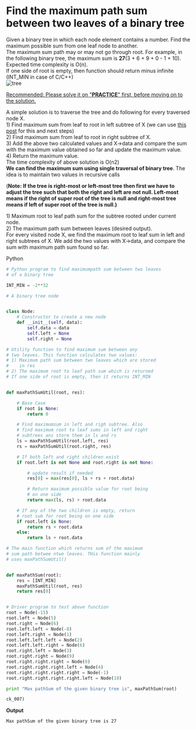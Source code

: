 # Find the maximum path sum between two leaves of a binary tree



Given a binary tree in which each node element contains a number. Find the maximum possible sum from one leaf node to another.   
The maximum sum path may or may not go through root. For example, in the following binary tree, the maximum sum is **27**\(3 + 6 + 9 + 0 - 1 + 10\). Expected time complexity is O\(n\).  
If one side of root is empty, then function should return minus infinite \(INT\_MIN in case of C/C++\)  
 ![tree](https://media.geeksforgeeks.org/wp-content/cdn-uploads/tree.png)

  
 [Recommended: Please solve it on "**PRACTICE**" first, before moving on to the solution.](https://practice.geeksforgeeks.org/problems/maximum-path-sum/1)

  
A simple solution is to traverse the tree and do following for every traversed node X.   
1\) Find maximum sum from leaf to root in left subtree of X \(we can use [this post](https://www.cdn.geeksforgeeks.org/find-the-maximum-sum-path-in-a-binary-tree/) for this and next steps\)   
2\) Find maximum sum from leaf to root in right subtree of X.   
3\) Add the above two calculated values and X-&gt;data and compare the sum with the maximum value obtained so far and update the maximum value.   
4\) Return the maximum value.  
The time complexity of above solution is O\(n2\)  
**We can find the maximum sum using single traversal of binary tree**. The idea is to maintain two values in recursive calls

\(**Note: If the tree is right-most or left-most tree then first we have to adjust the tree such that both the right and left are not null. Left-most means if the right of super root of the tree is null and right-most tree means if left of  super root of the tree is null.\)** 

  
1\) Maximum root to leaf path sum for the subtree rooted under current node.   
2\) The maximum path sum between leaves \(desired output\).  
For every visited node X, we find the maximum root to leaf sum in left and right subtrees of X. We add the two values with X-&gt;data, and compare the sum with maximum path sum found so far.



Python

```python
# Python program to find maximumpath sum between two leaves
# of a binary tree

INT_MIN = -2**32

# A binary tree node


class Node:
    # Constructor to create a new node
    def __init__(self, data):
        self.data = data
        self.left = None
        self.right = None

# Utility function to find maximum sum between any
# two leaves. This function calculates two values:
# 1) Maximum path sum between two leaves which are stored
#    in res
# 2) The maximum root to leaf path sum which is returned
# If one side of root is empty, then it returns INT_MIN


def maxPathSumUtil(root, res):

    # Base Case
    if root is None:
        return 0

    # Find maximumsum in left and righ subtree. Also
    # find maximum root to leaf sums in left and right
    # subtrees ans store them in ls and rs
    ls = maxPathSumUtil(root.left, res)
    rs = maxPathSumUtil(root.right, res)

    # If both left and right children exist
    if root.left is not None and root.right is not None:

        # update result if needed
        res[0] = max(res[0], ls + rs + root.data)

        # Return maximum possible value for root being
        # on one side
        return max(ls, rs) + root.data

    # If any of the two children is empty, return
    # root sum for root being on one side
    if root.left is None:
        return rs + root.data
    else:
        return ls + root.data

# The main function which returns sum of the maximum
# sum path betwee ntwo leaves. THis function mainly
# uses maxPathSumUtil()


def maxPathSum(root):
    res = [INT_MIN]
    maxPathSumUtil(root, res)
    return res[0]


# Driver program to test above function
root = Node(-15)
root.left = Node(5)
root.right = Node(6)
root.left.left = Node(-8)
root.left.right = Node(1)
root.left.left.left = Node(2)
root.left.left.right = Node(6)
root.right.left = Node(3)
root.right.right = Node(9)
root.right.right.right = Node(0)
root.right.right.right.left = Node(4)
root.right.right.right.right = Node(-1)
root.right.right.right.right.left = Node(10)

print "Max pathSum of the given binary tree is", maxPathSum(root)

ck_007)
```

  
**Output**

```text
Max pathSum of the given binary tree is 27
```

